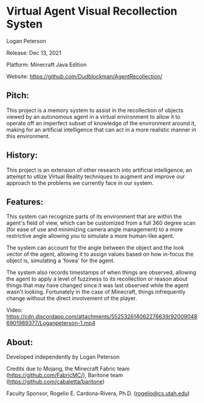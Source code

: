 # Virtual Agent Visual Recollection Systen

Logan Peterson

Release: Dec 13, 2021

Platform: Minecraft Java Edition

Website: https://github.com/Dudblockman/AgentRecollection/

## Pitch:

This project is a memory system to assist in the recollection of objects viewed by an autonomous agent in a virtual environment to allow it to operate off an imperfect subset of knowledge of the environment around it, making for an artificial intelligence that can act in a more realistic manner in this environment.

## History:

This project is an extension of other research into artificial intelligence, an attempt to utlize Virtual Reality techniques to augment and improve our approach to the problems we currently face in our system.

## Features:

This system can recognize parts of its environment that are within the agent's field of view, which can be customized from a full 360 degree scan (for ease of use and minimizing camera angle management) to a more restrictive angle allowing you to simulate a more human-like agent.

The system can account for the angle between the object and the look vector of the agent, allowing it to assign values based on how in-focus the object is, simulating a 'fovea' for the agent.

The system also records timestamps of when things are observed, allowing the agent to apply a level of fuzziness to its recollection or reason about things that may have changed since it was last observed while the agent wasn't looking. Fortunately in the case of Minecraft, things infrequently change without the direct involvement of the player.

Video: https://cdn.discordapp.com/attachments/552532614062276639/920090486901989377/Loganpeterson-1.mp4

## About:

Developed independently by Logan Peterson

Credits due to Mojang, the Minecraft Fabric team (https://github.com/FabricMC/), Baritone team (https://github.com/cabaletta/baritone)

Faculty Sponsor, Rogelio E. Cardona-Rivera, Ph.D. (rogelio@cs.utah.edu)
